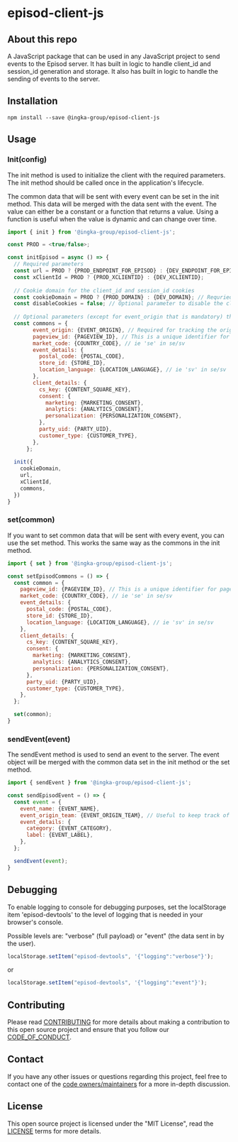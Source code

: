# episod-client-js

## About this repo

A JavaScript package that can be used in any JavaScript project to send events to the Episod server. It has built in logic to handle client_id and session_id generation and storage. It also has built in logic to handle the sending of events to the server.

## Installation

```npm install --save @ingka-group/episod-client-js ```

## Usage
### Init(config)
The init method is used to initialize the client with the required parameters. The init method should be called once in the application's lifecycle.

The common data that will be sent with every event can be set in the init method. This data will be merged with the data sent with the event. The value can either be a constant or a function that returns a value. Using a function is useful when the value is dynamic and can change over time.

```javascript
import { init } from '@ingka-group/episod-client-js';

const PROD = <true/false>;

const initEpisod = async () => {
  // Required parameters
  const url = PROD ? {PROD_ENDPOINT_FOR_EPISOD} : {DEV_ENDPOINT_FOR_EPISOD};
  const xClientId = PROD ? {PROD_XCLIENTID} : {DEV_XCLIENTID};
  
  // Cookie domain for the client_id and session_id cookies
  const cookieDomain = PROD ? {PROD_DOMAIN} : {DEV_DOMAIN}; // Requried unless you are passing in disableCookies: true      
  const disableCookies = false; // Optional parameter to disable the client_id and session_id cookies. Default is false
        
  // Optional parameters (except for event_origin that is mandatory) that will be sent with every event
  const commons = {
        event_origin: {EVENT_ORIGIN}, // Required for tracking the origin of the event
        pageview_id: {PAGEVIEW_ID}, // This is a unique identifier for page/view's lifespan
        market_code: {COUNTRY_CODE}, // ie 'se' in se/sv
        event_details: {
          postal_code: {POSTAL_CODE},
          store_id: {STORE_ID},
          location_language: {LOCATION_LANGUAGE}, // ie 'sv' in se/sv
        },
        client_details: {
          cs_key: {CONTENT_SQUARE_KEY},
          consent: {
            marketing: {MARKETING_CONSENT},
            analytics: {ANALYTICS_CONSENT},
            personalization: {PERSONALIZATION_CONSENT},
          },
          party_uid: {PARTY_UID},
          customer_type: {CUSTOMER_TYPE},
        },
      };
      
  init({
    cookieDomain,
    url,
    xClientId,
    commons,
  })
}
```

### set(common)
If you want to set common data that will be sent with every event, you can use the set method.
This works the same way as the commons in the init method.


```javascript
import { set } from '@ingka-group/episod-client-js';

const setEpisodCommons = () => {
  const common = {
    pageview_id: {PAGEVIEW_ID}, // This is a unique identifier for page/view's lifespan
    market_code: {COUNTRY_CODE}, // ie 'se' in se/sv
    event_details: {
      postal_code: {POSTAL_CODE},
      store_id: {STORE_ID},
      location_language: {LOCATION_LANGUAGE}, // ie 'sv' in se/sv
    },
    client_details: {
      cs_key: {CONTENT_SQUARE_KEY},
      consent: {
        marketing: {MARKETING_CONSENT},
        analytics: {ANALYTICS_CONSENT},
        personalization: {PERSONALIZATION_CONSENT},
      },
      party_uid: {PARTY_UID},
      customer_type: {CUSTOMER_TYPE},
    },
  };

  set(common);
}
```

### sendEvent(event)

The sendEvent method is used to send an event to the server. The event object will be merged with the common data set in the init method or the set method.


```javascript
import { sendEvent } from '@ingka-group/episod-client-js';

const sendEpisodEvent = () => {
  const event = {
    event_name: {EVENT_NAME},
    event_origin_team: {EVENT_ORIGIN_TEAM}, // Useful to keep track of the team that sent the event if there are multiple teams sending events
    event_details: {
      category: {EVENT_CATEGORY},
      label: {EVENT_LABEL},
    },
  };

  sendEvent(event);
}
```
## Debugging
To enable logging to console for debugging purposes, set the localStorage item 'episod-devtools' to the level of logging that is needed in your browser's console.

Possible levels are: "verbose" (full payload) or "event" (the data sent in by the user).
```javascript
localStorage.setItem("episod-devtools", '{"logging":"verbose"}');
```
or 
```javascript   
localStorage.setItem("episod-devtools", '{"logging":"event"}');
```

## Contributing
Please read [CONTRIBUTING](./CONTRIBUTING.md) for more details about making a contribution to this open source project and ensure that you follow our [CODE_OF_CONDUCT](./CODE_OF_CONDUCT.md).

## Contact
If you have any other issues or questions regarding this project, feel free to contact one of the [code owners/maintainers](.github/CODEOWNERS) for a more in-depth discussion.

## License
This open source project is licensed under the "MIT License", read the [LICENSE](./LICENSE.md) terms for more details. 
